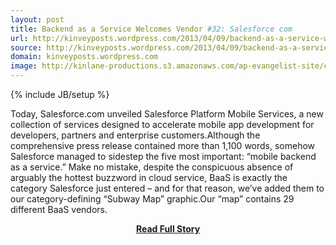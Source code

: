 ```yaml
---
layout: post
title: Backend as a Service Welcomes Vendor #32: Salesforce com
url: http://kinveyposts.wordpress.com/2013/04/09/backend-as-a-service-welcomes-vendor-32-salesforce-com/
source: http://kinveyposts.wordpress.com/2013/04/09/backend-as-a-service-welcomes-vendor-32-salesforce-com/
domain: kinveyposts.wordpress.com
image: http://kinlane-productions.s3.amazonaws.com/ap-evangelist-site/curated/screenshots/7394_kinveyposts_wordpress_com.png
---
```

{% include JB/setup %}<p>Today, Salesforce.com unveiled Salesforce Platform Mobile Services, a new collection of services designed to accelerate mobile app development for developers, partners and enterprise customers.Although the comprehensive press release contained more than 1,100 words, somehow Salesforce managed to sidestep the five most important: “mobile backend as a service.” Make no mistake, despite the conspicuous absence of arguably the hottest buzzword in cloud service, BaaS is exactly the category Salesforce just entered – and for that reason, we’ve added them to our category-defining “Subway Map” graphic.Our “map” contains 29 different BaaS vendors.</p>
<center><p><a href="http://kinveyposts.wordpress.com/2013/04/09/backend-as-a-service-welcomes-vendor-32-salesforce-com/" style='padding:25px; font-sze:18px; font-weight: bold;'>Read Full Story</a></p></center>
